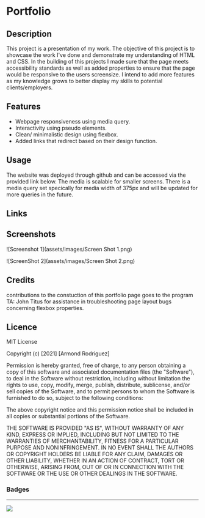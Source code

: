 # Portfolio

## Description

This project is a presentation of my work. The objective of this project is to showcase the work I've done and demonstrate my understanding of HTML and CSS. In the building of this projects I made sure that the page meets accessibility standards as well as added properties to ensure that the page would be responsive to the users screensize. I intend to add more features as my knowledge grows to better display my skills to potential clients/employers.

## Features

- Webpage responsiveness using media query.
- Interactivity using pseudo elements.
- Clean/ minimalistic design using flexbox.
- Added links that redirect based on their design function.

## Usage

The website was deployed through github and can be accessed via the provided link below. The media is scalable for smaller screens. There is a media query set specically for media width of 375px and will be updated for more queries in the future.

## Links


## Screenshots

![Screenshot 1](assets/images/Screen Shot 1.png)

![ScreenShot 2](assets/images/Screen Shot 2.png)

## Credits 

contributions to the constuction of this portfolio page goes to the program TA: John Titus for assistance in troubleshooting page layout bugs concerning flexbox properties.

## Licence

MIT License

Copyright (c) [2021] [Armond Rodriguez]

Permission is hereby granted, free of charge, to any person obtaining a copy
of this software and associated documentation files (the "Software"), to deal
in the Software without restriction, including without limitation the rights
to use, copy, modify, merge, publish, distribute, sublicense, and/or sell
copies of the Software, and to permit persons to whom the Software is
furnished to do so, subject to the following conditions:

The above copyright notice and this permission notice shall be included in all
copies or substantial portions of the Software.

THE SOFTWARE IS PROVIDED "AS IS", WITHOUT WARRANTY OF ANY KIND, EXPRESS OR
IMPLIED, INCLUDING BUT NOT LIMITED TO THE WARRANTIES OF MERCHANTABILITY,
FITNESS FOR A PARTICULAR PURPOSE AND NONINFRINGEMENT. IN NO EVENT SHALL THE
AUTHORS OR COPYRIGHT HOLDERS BE LIABLE FOR ANY CLAIM, DAMAGES OR OTHER
LIABILITY, WHETHER IN AN ACTION OF CONTRACT, TORT OR OTHERWISE, ARISING FROM,
OUT OF OR IN CONNECTION WITH THE SOFTWARE OR THE USE OR OTHER DEALINGS IN THE
SOFTWARE.

### Badges

____

![](https://img.shields.io/badge/license-MIT-green)
